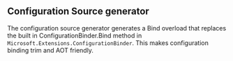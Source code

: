 ## Configuration Source generator

The configuration source generator generates a Bind overload that replaces the built in ConfigurationBinder.Bind method in `Microsoft.Extensions.ConfigurationBinder`. This makes configuration binding trim and AOT friendly.

